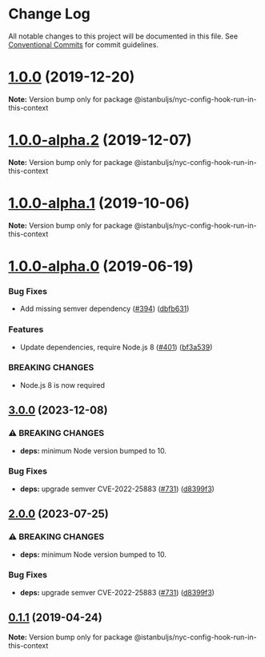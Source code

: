 # Change Log

All notable changes to this project will be documented in this file.
See [Conventional Commits](https://conventionalcommits.org) for commit guidelines.

# [1.0.0](https://github.com/istanbuljs/istanbuljs/compare/@istanbuljs/nyc-config-hook-run-in-this-context@1.0.0-alpha.2...@istanbuljs/nyc-config-hook-run-in-this-context@1.0.0) (2019-12-20)

**Note:** Version bump only for package @istanbuljs/nyc-config-hook-run-in-this-context





# [1.0.0-alpha.2](https://github.com/istanbuljs/istanbuljs/compare/@istanbuljs/nyc-config-hook-run-in-this-context@1.0.0-alpha.1...@istanbuljs/nyc-config-hook-run-in-this-context@1.0.0-alpha.2) (2019-12-07)

**Note:** Version bump only for package @istanbuljs/nyc-config-hook-run-in-this-context





# [1.0.0-alpha.1](https://github.com/istanbuljs/istanbuljs/compare/@istanbuljs/nyc-config-hook-run-in-this-context@1.0.0-alpha.0...@istanbuljs/nyc-config-hook-run-in-this-context@1.0.0-alpha.1) (2019-10-06)

**Note:** Version bump only for package @istanbuljs/nyc-config-hook-run-in-this-context





# [1.0.0-alpha.0](https://github.com/istanbuljs/istanbuljs/compare/@istanbuljs/nyc-config-hook-run-in-this-context@0.1.1...@istanbuljs/nyc-config-hook-run-in-this-context@1.0.0-alpha.0) (2019-06-19)


### Bug Fixes

* Add missing semver dependency ([#394](https://github.com/istanbuljs/istanbuljs/issues/394)) ([dbfb631](https://github.com/istanbuljs/istanbuljs/commit/dbfb631))


### Features

* Update dependencies, require Node.js 8 ([#401](https://github.com/istanbuljs/istanbuljs/issues/401)) ([bf3a539](https://github.com/istanbuljs/istanbuljs/commit/bf3a539))


### BREAKING CHANGES

* Node.js 8 is now required





## [3.0.0](https://github.com/TheRakeshPurohit/istanbuljs/compare/nyc-config-hook-run-in-this-context-v2.0.0...nyc-config-hook-run-in-this-context-v3.0.0) (2023-12-08)


### ⚠ BREAKING CHANGES

* **deps:** minimum Node version bumped to 10.

### Bug Fixes

* **deps:** upgrade semver CVE-2022-25883 ([#731](https://github.com/TheRakeshPurohit/istanbuljs/issues/731)) ([d8399f3](https://github.com/TheRakeshPurohit/istanbuljs/commit/d8399f39eab6767a6fca5ef3b1b458a14d48775a))

## [2.0.0](https://github.com/istanbuljs/istanbuljs/compare/nyc-config-hook-run-in-this-context-v1.0.0...nyc-config-hook-run-in-this-context-v2.0.0) (2023-07-25)


### ⚠ BREAKING CHANGES

* **deps:** minimum Node version bumped to 10.

### Bug Fixes

* **deps:** upgrade semver CVE-2022-25883 ([#731](https://github.com/istanbuljs/istanbuljs/issues/731)) ([d8399f3](https://github.com/istanbuljs/istanbuljs/commit/d8399f39eab6767a6fca5ef3b1b458a14d48775a))

## [0.1.1](https://github.com/istanbuljs/istanbuljs/compare/@istanbuljs/nyc-config-hook-run-in-this-context@0.1.0...@istanbuljs/nyc-config-hook-run-in-this-context@0.1.1) (2019-04-24)

**Note:** Version bump only for package @istanbuljs/nyc-config-hook-run-in-this-context
